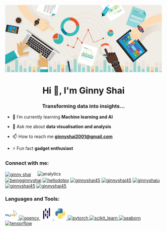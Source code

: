 ![logo](https://github.com/Ginny-helloworld/Ginny-helloworld/blob/main/analytics.png)
<h1 align="center">Hi 👋, I'm Ginny Shai</h1>
<h3 align="center">Transforming data into insights...</h3>

- 🌱 I’m currently learning **Machine learning and AI**

- 💬 Ask me about **data visualisation and analysis**

- 📫 How to reach me **ginnyshai2001@gmail.com**

- ⚡ Fun fact **gadget enthusiast**

<h3 align="left">Connect with me:</h3>
<img align="right" alt="analytics" width="400" src="https://cdn.dribbble.com/users/634508/screenshots/2172083/media/1cc2d961f9b95d233963a7868214ca93.gif">

<p align="left">
<a href="https://linkedin.com/in/ginny shai" target="blank"><img align="center" src="https://raw.githubusercontent.com/rahuldkjain/github-profile-readme-generator/master/src/images/icons/Social/linked-in-alt.svg" alt="ginny shai" height="30" width="40" /></a>
<a href="https://instagram.com/beingginnyshai" target="blank"><img align="center" src="https://raw.githubusercontent.com/rahuldkjain/github-profile-readme-generator/master/src/images/icons/Social/instagram.svg" alt="beingginnyshai" height="30" width="40" /></a>
<a href="https://www.youtube.com/c/hellodotpy" target="blank"><img align="center" src="https://raw.githubusercontent.com/rahuldkjain/github-profile-readme-generator/master/src/images/icons/Social/youtube.svg" alt="hellodotpy" height="30" width="40" /></a>
<a href="https://www.codechef.com/users/ginnyshai45" target="blank"><img align="center" src="https://cdn.jsdelivr.net/npm/simple-icons@3.1.0/icons/codechef.svg" alt="ginnyshai45" height="30" width="40" /></a>
<a href="https://www.hackerrank.com/ginnyshai45" target="blank"><img align="center" src="https://raw.githubusercontent.com/rahuldkjain/github-profile-readme-generator/master/src/images/icons/Social/hackerrank.svg" alt="ginnyshai45" height="30" width="40" /></a>
<a href="https://codeforces.com/profile/ginnyshaiu" target="blank"><img align="center" src="https://raw.githubusercontent.com/rahuldkjain/github-profile-readme-generator/master/src/images/icons/Social/codeforces.svg" alt="ginnyshaiu" height="30" width="40" /></a>
<a href="https://www.leetcode.com/ginnyshai45" target="blank"><img align="center" src="https://raw.githubusercontent.com/rahuldkjain/github-profile-readme-generator/master/src/images/icons/Social/leet-code.svg" alt="ginnyshai45" height="30" width="40" /></a>
<a href="https://auth.geeksforgeeks.org/user/ginnyshai45" target="blank"><img align="center" src="https://raw.githubusercontent.com/rahuldkjain/github-profile-readme-generator/master/src/images/icons/Social/geeks-for-geeks.svg" alt="ginnyshai45" height="30" width="40" /></a>
</p>

<h3 align="left">Languages and Tools:</h3>
<p align="left"> <a href="https://www.mysql.com/" target="_blank" rel="noreferrer"> <img src="https://raw.githubusercontent.com/devicons/devicon/master/icons/mysql/mysql-original-wordmark.svg" alt="mysql" width="40" height="40"/> </a> <a href="https://opencv.org/" target="_blank" rel="noreferrer"> <img src="https://www.vectorlogo.zone/logos/opencv/opencv-icon.svg" alt="opencv" width="40" height="40"/> </a> <a href="https://pandas.pydata.org/" target="_blank" rel="noreferrer"> <img src="https://raw.githubusercontent.com/devicons/devicon/2ae2a900d2f041da66e950e4d48052658d850630/icons/pandas/pandas-original.svg" alt="pandas" width="40" height="40"/> </a> <a href="https://www.python.org" target="_blank" rel="noreferrer"> <img src="https://raw.githubusercontent.com/devicons/devicon/master/icons/python/python-original.svg" alt="python" width="40" height="40"/> </a> <a href="https://pytorch.org/" target="_blank" rel="noreferrer"> <img src="https://www.vectorlogo.zone/logos/pytorch/pytorch-icon.svg" alt="pytorch" width="40" height="40"/> </a> <a href="https://scikit-learn.org/" target="_blank" rel="noreferrer"> <img src="https://upload.wikimedia.org/wikipedia/commons/0/05/Scikit_learn_logo_small.svg" alt="scikit_learn" width="40" height="40"/> </a> <a href="https://seaborn.pydata.org/" target="_blank" rel="noreferrer"> <img src="https://seaborn.pydata.org/_images/logo-mark-lightbg.svg" alt="seaborn" width="40" height="40"/> </a> <a href="https://www.tensorflow.org" target="_blank" rel="noreferrer"> <img src="https://www.vectorlogo.zone/logos/tensorflow/tensorflow-icon.svg" alt="tensorflow" width="40" height="40"/> </a> </p>
